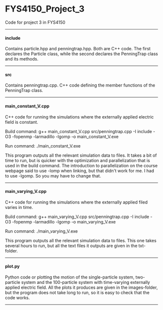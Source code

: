 # FYS4150_Project_3

Code for project 3 in FYS4150

------------------

#### include

Contains particle.hpp and penningtrap.hpp. Both are C++ code. The first declares the Particle class, while the second declares the PenningTrap class and its methods.

------------------

#### src

Contains penningtrap.cpp. C++ code defining the member functions of the PenningTrap class.

------------------

#### main_constant_V.cpp

C++ code for running the simulations where the externally applied electric field is constant.

Build command: g++ main_constant_V.cpp src/penningtrap.cpp -I include -O3 -fopenmp -larmadillo -lgomp -o main_constant_V.exe

Run command: ./main_constant_V.exe

This program outputs all the relevant simulation data to files. It takes a bit of time to run, but is quicker with the optimization and parallelization that is used in the build command. The introduction to parallelization on the course webpage said to use -lomp when linking, but that didn't work for me. I had to use -lgomp. So you may have to change that.

------------------

#### main_varying_V.cpp

C++ code for running the simulations where the externally applied filed varies in time.

Build command: g++ main_varying_V.cpp src/penningtrap.cpp -I include -O3 -fopenmp -larmadillo -lgomp -o main_varying_V.exe

Run command: ./main_varying_V.exe

This program outputs all the relevant simulation data to files. This one takes several hours to run, but all the text files it outputs are given in the txt-folder.

------------------

#### plot.py

Python code or plotting the motion of the single-particle system, two-particle system and the 100-particle system
with time-varying externally applied electric field. All the plots it produces are given in the images-folder, but the program does not take long to run, so it is easy to check that the code works.

------------------
